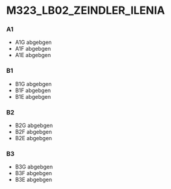 # M323_LB02_ZEINDLER_ILENIA
### A1
- A1G abgebgen
- A1F abgebgen
- A1E abgebgen
### B1
- B1G abgebgen
- B1F abgebgen
- B1E abgebgen
### B2
- B2G abgebgen
- B2F abgebgen
- B2E abgebgen
### B3
- B3G abgebgen
- B3F abgebgen
- B3E abgebgen
